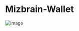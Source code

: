 # Mizbrain-Wallet

![image](https://user-images.githubusercontent.com/88630056/130361518-ba0ba181-c75b-4b43-bd24-368ce5e6974f.png)
